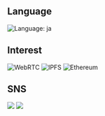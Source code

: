 ## Language

![Language: ja](https://img.shields.io/badge/lang-ja-blue)

## Interest

![WebRTC](https://img.shields.io/static/v1?style=for-the-badge&message=WebRTC&color=333333&logo=WebRTC&logoColor=FFFFFF&label=)
![IPFS](https://img.shields.io/static/v1?style=for-the-badge&message=IPFS&color=222222&logo=IPFS&logoColor=65C2CB&label=)
![Ethereum](https://img.shields.io/static/v1?style=for-the-badge&message=Ethereum&color=3C3C3D&logo=Ethereum&logoColor=FFFFFF&label=)

<!-- https://github.com/progfay/shields-with-icon/blob/master/README.md -->

## SNS

<p>
  
  
</p>
<p>

  <a href="https://staging.bsky.app/profile/nc163.org" target="_blank"><img src="https://img.shields.io/badge/nc163.org-gray?label=bluesky&labelColor=blue"></a>
  <a href="https://bookmeter.com/users/593986" target="_blank"><img src="https://img.shields.io/badge/ysn%F0%9F%90%B0-gray?label=%E8%AA%AD%E6%9B%B8%E3%83%A1%E3%83%BC%E3%82%BF%E3%83%BC&labelColor=darkgreen"></a>


</p>
